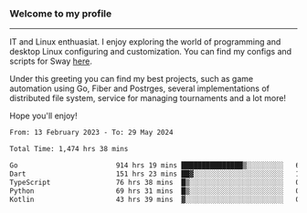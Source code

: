 ### Welcome to my profile

---

IT and Linux enthuasiat. I enjoy exploring the world of programming and desktop Linux configuring and customization. You can find my configs and scripts for Sway [here](https://github.com/uroborosq/mess-of-linux-configurations).

Under this greeting you can find my best projects, such as game automation using Go, Fiber and Postrges, several implementations of distributed file system, service for managing tournaments and a lot more!

Hope you'll enjoy!

<!-- <div display="block">
 	<img align="left" width="48%" alt="isocalendar" src=".github/metrics/isocalendar_metrics.svg" />
	<img align="center" width="48%" alt="contributions" src=".github/metrics/contributions_metrics.svg" />
	<img align="center" alt="languages" src=".github/metrics/languages_metrics.svg" />
</div> -->

<!-- ![](https://komarev.com/ghpvc/?username=uroborosq&color=success&style=flat-square) -->
<!-- [](https://img.shields.io/github/last-commit/uroborosq/uroborosq?label=Profile%20updated&style=flat-square) -->

<!--START_SECTION:waka-->

```txt
From: 13 February 2023 - To: 29 May 2024

Total Time: 1,474 hrs 38 mins

Go                        914 hrs 19 mins ███████████████▒░░░░░░░░░   61.36 %
Dart                      151 hrs 23 mins ██▓░░░░░░░░░░░░░░░░░░░░░░   10.16 %
TypeScript                76 hrs 38 mins  █▒░░░░░░░░░░░░░░░░░░░░░░░   05.14 %
Python                    69 hrs 31 mins  █▒░░░░░░░░░░░░░░░░░░░░░░░   04.67 %
Kotlin                    43 hrs 39 mins  ▓░░░░░░░░░░░░░░░░░░░░░░░░   02.93 %
```

<!--END_SECTION:waka-->
